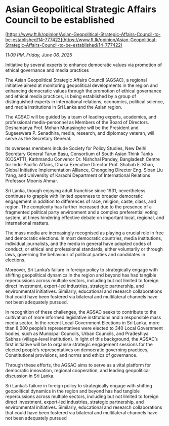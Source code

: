 # Asian Geopolitical Strategic Affairs Council to be established

[https://www.ft.lk/opinion/Asian-Geopolitical-Strategic-Affairs-Council-to-be-established/14-777422](https://www.ft.lk/opinion/Asian-Geopolitical-Strategic-Affairs-Council-to-be-established/14-777422)

*11:09 PM, Friday, June 06, 2025*

Initiative by several experts to enhance democratic values via promotion of ethical governance and media practices

The Asian Geopolitical Strategic Affairs Council (AGSAC), a regional initiative aimed at monitoring geopolitical developments in the region and enhancing democratic values through the promotion of ethical governance and ethical media practices, is being established by a group of distinguished experts in international relations, economics, political science, and media institutions in Sri Lanka and the Asian region.

The AGSAC will be guided by a team of leading experts, academics, and professional media-personnel as Members of the Board of Directors. Deshamanya Prof. Mohan Munasinghe will be the President and Sugeeswara P. Senadhira, media, research, and diplomacy veteran, will serve as the Secretary General.

Its overseas members include Society for Policy Studies, New Delhi Secretary General Tarun Basu, Consortium of South Asian Think Tanks (COSATT), Kathmandu Convenor Dr. Nishchal Pandey, Bangladesh Centre for Indo-Pacific Affairs, Dhaka Executive Director Prof. Shahab E. Khan, Global Initiative Implementation Alliance, Chongqing Director Eng. Sloan Liu Yang, and University of Karachi Department of International Relations Professor Moonis Ahmar.

Sri Lanka, though enjoying adult franchise since 1931, nevertheless continues to grapple with limited openness to broader democratic engagement in addition to differences of race, religion, caste, class, and region. The complexity has further increased due to the presence of a fragmented political party environment and a complex preferential voting system, at times hindering effective debate on important local, regional, and international matters.

The mass media are increasingly recognised as playing a crucial role in free and democratic elections. In most democratic countries, media institutions, individual journalists, and the media in general have adopted codes of conduct, or ethical and professional standards, either voluntarily or through laws, governing the behaviour of political parties and candidates in elections.

Moreover, Sri Lanka’s failure in foreign policy to strategically engage with shifting geopolitical dynamics in the region and beyond has had tangible repercussions across multiple sectors, including but not limited to foreign direct investment, export-led industries, strategic partnership, and environmental initiatives. Similarly, educational and research collaborations that could have been fostered via bilateral and multilateral channels have not been adequately pursued.

In recognition of these challenges, the AGSAC seeks to contribute to the cultivation of more informed legislative institutions and a responsible mass media sector. In the recent Local Government Elections in Sri Lanka, more than 8,000 people’s representatives were elected to 340 Local Government bodies, such as Municipal Councils, Urban Councils, and Pradeshiya Sabhas (village-level institution). In light of this background, the AGSAC’s first initiative will be to organise strategic engagement sessions for the elected people’s representatives on democratic governing practices, Constitutional provisions, and norms and ethics of governance.

Through these efforts, the AGSAC aims to serve as a vital platform for democratic innovation, regional cooperation, and leading geopolitical discussion in Sri Lanka.

Sri Lanka’s failure in foreign policy to strategically engage with shifting geopolitical dynamics in the region and beyond has had tangible repercussions across multiple sectors, including but not limited to foreign direct investment, export-led industries, strategic partnership, and environmental initiatives. Similarly, educational and research collaborations that could have been fostered via bilateral and multilateral channels have not been adequately pursued

